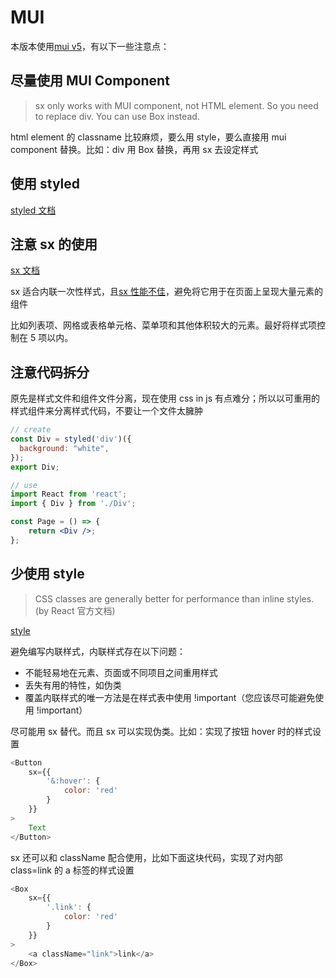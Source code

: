 # MUI

本版本使用[mui v5](https://mui.com/zh/material-ui/getting-started/overview/)，有以下一些注意点：

## 尽量使用 MUI Component

> sx only works with MUI component, not HTML element. So you need to replace div. You can use Box instead.

html element 的 classname 比较麻烦，要么用 style，要么直接用 mui component 替换。比如：div 用 Box 替换，再用 sx 去设定样式

## 使用 styled

[styled 文档](https://mui.com/zh/system/styled/)

## 注意 sx 的使用

[sx 文档](https://mui.com/zh/system/getting-started/the-sx-prop/)

sx 适合内联一次性样式，且[sx 性能不佳](https://stackoverflow.com/questions/68383046/is-there-a-performance-difference-between-the-sx-prop-and-the-makestyles-functio)，避免将它用于在页面上呈现大量元素的组件

比如列表项、网格或表格单元格、菜单项和其他体积较大的元素。最好将样式项控制在 5 项以内。

## 注意代码拆分

原先是样式文件和组件文件分离，现在使用 css in js 有点难分；所以以可重用的样式组件来分离样式代码，不要让一个文件太臃肿

```jsx static
// create
const Div = styled('div')({
  background: "white",
});
export Div;
```

```jsx static
// use
import React from 'react';
import { Div } from './Div';

const Page = () => {
    return <Div />;
};
```

## 少使用 style

> CSS classes are generally better for performance than inline styles. (by React 官方文档)

[style](https://www.quora.com/What-is-better-inline-styling-or-CSS-classes)

避免编写内联样式，内联样式存在以下问题：

-   不能轻易地在元素、页面或不同项目之间重用样式
-   丢失有用的特性，如伪类
-   覆盖内联样式的唯一方法是在样式表中使用 !important（您应该尽可能避免使用 !important）

尽可能用 sx 替代。而且 sx 可以实现伪类。比如：实现了按钮 hover 时的样式设置

```js static
<Button
    sx={{
        '&:hover': {
            color: 'red'
        }
    }}
>
    Text
</Button>
```

sx 还可以和 className 配合使用，比如下面这块代码，实现了对内部 class=link 的 a 标签的样式设置

```js static
<Box
    sx={{
        '.link': {
            color: 'red'
        }
    }}
>
    <a className="link">link</a>
</Box>
```
